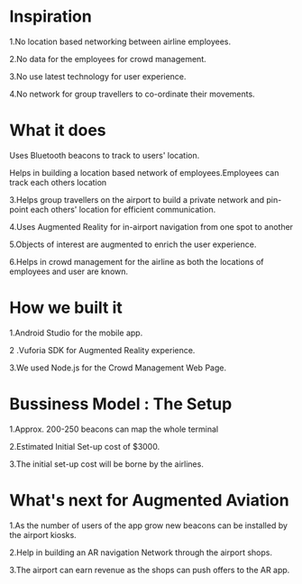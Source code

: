 # Inspiration
1.No location based networking between airline employees.

2.No data for the employees for crowd management.

3.No use latest technology for user experience.

4.No network for group travellers to co-ordinate their movements.

 # What it does
Uses Bluetooth beacons to track to users' location.

Helps in building a location based network of employees.Employees can track each others location

3.Helps group travellers on the airport to build a private network and pin-point each others' location for efficient communication.

4.Uses Augmented Reality for in-airport navigation from one spot to another

5.Objects of interest are augmented to enrich the user experience.

6.Helps in crowd management for the airline as both the locations of employees and user are known.

# How we built it
1.Android Studio for the mobile app.

2 .Vuforia SDK for Augmented Reality experience.

3.We used Node.js for the Crowd Management Web Page.

# Bussiness Model : The Setup

1.Approx. 200-250 beacons can map the whole terminal

2.Estimated Initial Set-up cost of $3000.

3.The initial set-up cost will be borne by the airlines.

# What's next for Augmented Aviation
1.As the number of users of the app grow new beacons can be installed by the airport kiosks.

2.Help in building an AR navigation Network through the airport shops.

3.The airport can earn revenue as the shops can push offers to the AR app.


